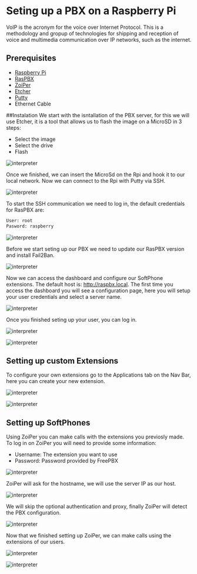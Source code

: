 # Seting up a PBX on a Raspberry Pi

VoIP is the acronym for the voice over Internet Protocol. This is a methodology and gropup of technologies for shipping and reception of voice and multimedia communication over IP networks, such as the internet.



## Prerequisites

* [Raspberry Pi](https://www.raspberrypi.org/)
* [RasPBX](http://www.raspberry-asterisk.org/)
* [ZoiPer](https://www.zoiper.com/)
* [Etcher](https://www.balena.io/etcher/)
* [Putty](https://www.putty.org/)
* Ethernet Cable

##Instalation
We start with the isntallation of the PBX server, for this we will use Etcher, it is a tool that allows us to flash the image on a MicroSD in 3 steps:

- Select the image
- Select the drive
- Flash

![interpreter](images/etcher.|)

Once we finished, we can insert the MicroSd on the Rpi and hook it to our local network.
Now we can connect to the Rpi with Putty via SSH.

![interpreter](images/putty.PNG)

 To start the SSH communication we need to log in, the default credentials for RasPBX are:

```bash
User: root
Pasword: raspberry
```

![interpreter](images/login.PNG)

Before we start seting up our PBX we need to update our RasPBX version and install Fail2Ban.

![interpreter](images/fail2ban.PNG)

Now we can access the dashboard and configure our SoftPhone extensions. The default host is: http://raspbx.local. The first time you access the dashboard you will see a configuration page, here you will setup your user credentials and select a server name.

![interpreter](images/setup.PNG)

Once you finished seting up your user, you can log in.

![interpreter](images/landing-page.PNG)

![interpreter](images/dashboard.PNG)

## Setting up custom Extensions

To configure your own extensions go to the Applications tab on the Nav Bar, here you can create your new extension.

![interpreter](images/extensions.PNG)

![interpreter](images/extensions-101.PNG)

## Setting up SoftPhones

Using ZoiPer you can make calls with the extensions you previosly made. To log in on ZoiPer you will need to provide some information:
* Username: The extension you want to use
* Password: Password provided by FreePBX

![interpreter](images/zoiper-1.PNG)

ZoiPer will ask for the hostname, we will use the server IP as our host.

![interpreter](images/zoiper-2.PNG)

We will skip the optional authentication and proxy, finally ZoiPer will detect the PBX configuration.

![interpreter](images/zoiper-3.PNG)

Now that we finished setting up ZoiPer, we can make calls using the extensions of our users.

![interpreter](images/zoiper-4.PNG)

![interpreter](images/zoiper-5.PNG)
